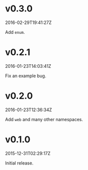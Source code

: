 v0.3.0
======

2016-02-29T19:41:27Z

Add `enum`.

v0.2.1
======

2016-01-23T14:03:41Z

Fix an example bug.

v0.2.0
======

2016-01-23T12:36:34Z

Add `web` and many other namespaces.

v0.1.0
======

2015-12-31T02:29:17Z

Initial release.
